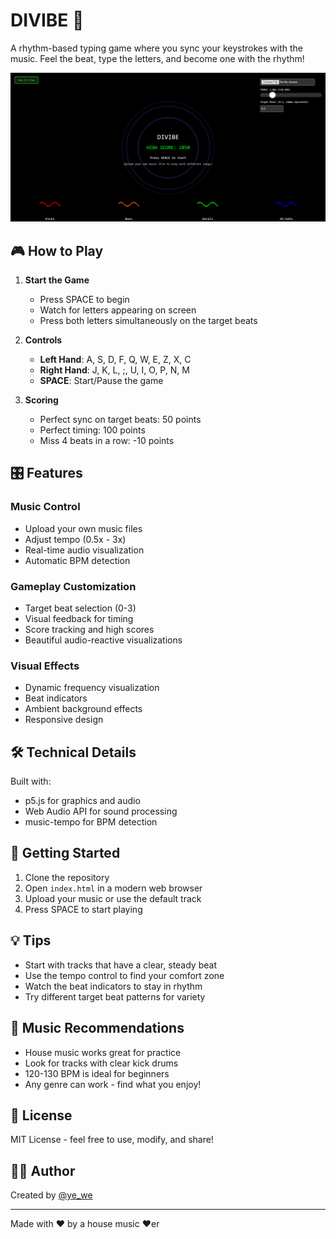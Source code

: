 # DIVIBE 🎵

A rhythm-based typing game where you sync your keystrokes with the music. Feel the beat, type the letters, and become one with the rhythm!

![DIVIBE Gameplay](assets/screenshot.png)

## 🎮 How to Play

1. **Start the Game**

   - Press SPACE to begin
   - Watch for letters appearing on screen
   - Press both letters simultaneously on the target beats

2. **Controls**

   - **Left Hand**: A, S, D, F, Q, W, E, Z, X, C
   - **Right Hand**: J, K, L, ;, U, I, O, P, N, M
   - **SPACE**: Start/Pause the game

3. **Scoring**
   - Perfect sync on target beats: 50 points
   - Perfect timing: 100 points
   - Miss 4 beats in a row: -10 points

## 🎛️ Features

### Music Control

- Upload your own music files
- Adjust tempo (0.5x - 3x)
- Real-time audio visualization
- Automatic BPM detection

### Gameplay Customization

- Target beat selection (0-3)
- Visual feedback for timing
- Score tracking and high scores
- Beautiful audio-reactive visualizations

### Visual Effects

- Dynamic frequency visualization
- Beat indicators
- Ambient background effects
- Responsive design

## 🛠️ Technical Details

Built with:

- p5.js for graphics and audio
- Web Audio API for sound processing
- music-tempo for BPM detection

## 🚀 Getting Started

1. Clone the repository
2. Open `index.html` in a modern web browser
3. Upload your music or use the default track
4. Press SPACE to start playing

## 💡 Tips

- Start with tracks that have a clear, steady beat
- Use the tempo control to find your comfort zone
- Watch the beat indicators to stay in rhythm
- Try different target beat patterns for variety

## 🎵 Music Recommendations

- House music works great for practice
- Look for tracks with clear kick drums
- 120-130 BPM is ideal for beginners
- Any genre can work - find what you enjoy!

## 📝 License

MIT License - feel free to use, modify, and share!

## 👨‍💻 Author

Created by [@ye_we](https://t.me/ye_we)

---

Made with ❤️ by a house music ❤️er
